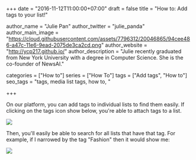 +++
date = "2016-11-12T11:00:00+07:00"
draft = false
title = "How to: Add tags to your list!"

author_name = "Julie Pan"
author_twitter = "julie_panda"
author_main_image = "https://cloud.githubusercontent.com/assets/7796312/20046865/94cee486-a47c-11e6-9ead-2075de3ca2cd.png"
author_website = "http://ycp217.github.io/"
author_description = "Julie recently graduated from New York University with a degree in Computer Science. She is the co-founder of NewsAI."

categories = ["How to"]
series = ["How To"]
tags = ["Add tags", "How to"]
seo_tags = "tags, media list tags, how to, "

+++

On our platform, you can add tags to individual lists to find them easily. If clicking on the tags icon show below, you're able to attach tags to a list.

![](https://storage.googleapis.com/newsai-main-site/blog/how-to-add-tags-to-list/1.png)

Then, you'll easily be able to search for all lists that have that tag. For example, if I narrowed by the tag "Fashion" then it would show me:

![](https://storage.googleapis.com/newsai-main-site/blog/how-to-add-tags-to-list/2.png)

